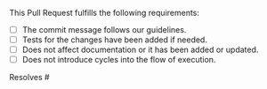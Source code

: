 This Pull Request fulfills the following requirements:

- [ ] The commit message follows our guidelines.
- [ ] Tests for the changes have been added if needed.
- [ ] Does not affect documentation or it has been added or updated.
- [ ] Does not introduce cycles into the flow of execution.

<!--
Example: Resolves #1234

This allows PRs to be resolved automatically once the PR is merged to a base
branch. The following line should be removed if the PR does not affect any open
issues.
-->

Resolves #

<!--
Link to a PR with a documentation update:
-->
